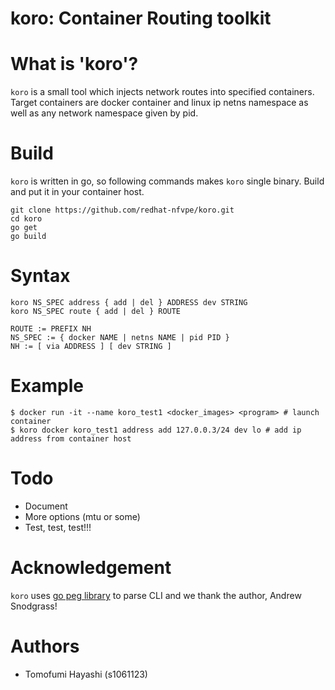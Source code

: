 # koro: Container Routing toolkit

# What is 'koro'?

`koro` is a small tool which injects network routes into specified containers.
Target containers are docker container and linux ip netns namespace as well as
any network namespace given by pid.

# Build

`koro` is written in go, so following commands makes `koro` single binary.
Build and put it in your container host.

    git clone https://github.com/redhat-nfvpe/koro.git
    cd koro
    go get
    go build

# Syntax

    koro NS_SPEC address { add | del } ADDRESS dev STRING
    koro NS_SPEC route { add | del } ROUTE

    ROUTE := PREFIX NH
    NS_SPEC := { docker NAME | netns NAME | pid PID }
    NH := [ via ADDRESS ] [ dev STRING ]

# Example

    $ docker run -it --name koro_test1 <docker_images> <program> # launch container
    $ koro docker koro_test1 address add 127.0.0.3/24 dev lo # add ip address from container host

# Todo

- Document
- More options (mtu or some)
- Test, test, test!!!

# Acknowledgement
`koro` uses [go peg library](https://github.com/pointlander/peg) to parse CLI and
we thank the author, Andrew Snodgrass!

# Authors

- Tomofumi Hayashi (s1061123)
